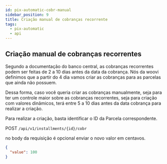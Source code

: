 ```yaml
---
id: pix-automatic-cobr-manual
sidebar_position: 9
title: Criação manual de cobranças recorrente
tags:
  - pix-automatic
  - api
---
```


## Criação manual de cobranças recorrentes

Segundo a documentação do banco central, as cobranças recorrentes podem ser feitas de 2 a 10 dias antes da data da cobrança. Nós da woovi definimos que a partir do 4 dia vamos criar as cobranças para as parcelas que ainda não possuem. 

Dessa forma, caso você queria criar as cobranças manualmente, seja para ter um controle maior sobre as cobranças recorrentes, seja para criação com valores dinâmicos, terá entre 5 a 10 dias antes da data cobrança para realizar a criação.

Para realizar a criação, basta identificar o ID da Parcela correspondente.

POST `/api/v1/installments/{id}/cobr`

no body da requisição é opcional enviar o novo valor em centavos.

```json
{
  "value": 100
}
```
